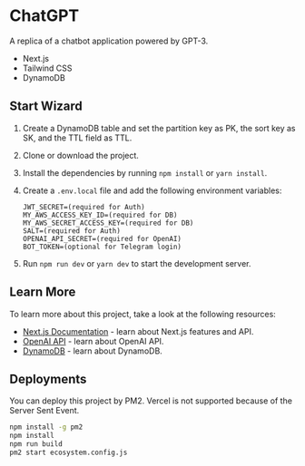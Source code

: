 # ChatGPT

A replica of a chatbot application powered by GPT-3.

- Next.js
- Tailwind CSS
- DynamoDB

## Start Wizard

1. Create a DynamoDB table and set the partition key as PK, the sort key as SK, and the TTL field as TTL.
2. Clone or download the project.
3. Install the dependencies by running `npm install` or `yarn install`.
4. Create a `.env.local` file and add the following environment variables:
    
    ```
    JWT_SECRET=(required for Auth)
    MY_AWS_ACCESS_KEY_ID=(required for DB)
    MY_AWS_SECRET_ACCESS_KEY=(required for DB)
    SALT=(required for Auth)
    OPENAI_API_SECRET=(required for OpenAI)
    BOT_TOKEN=(optional for Telegram login)
    ```
   
5. Run `npm run dev` or `yarn dev` to start the development server.

## Learn More

To learn more about this project, take a look at the following resources:

- [Next.js Documentation](https://nextjs.org/docs) - learn about Next.js features and API.
- [OpenAI API](https://beta.openai.com/docs/api-reference/introduction) - learn about OpenAI API.
- [DynamoDB](https://docs.aws.amazon.com/amazondynamodb/latest/developerguide/Introduction.html) - learn about DynamoDB.

## Deployments

You can deploy this project by PM2. Vercel is not supported because of the Server Sent Event.

```bash
npm install -g pm2
npm install
npm run build
pm2 start ecosystem.config.js
```
